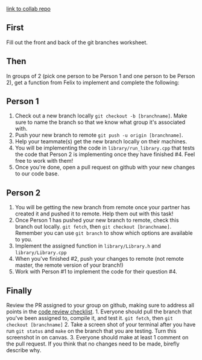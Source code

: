 [link to collab repo](https://github.com/muzny/csci3010-fall2019-collab)

First
-----
Fill out the front and back of the git branches worksheet.

Then
----
In groups of 2 (pick one person to be Person 1 and one person to be Person 2), get a function from Felix to implement and complete the following:

Person 1
--------
1. Check out a new branch locally `git checkout -b [branchname]`. Make sure to name the branch so that we know what group it's associated with.
2. Push your new branch to remote `git push -u origin [branchname]`.
3. Help your teammate(s) get the new branch locally on their machines.
4. You will be implementing the code in `library/run_library.cpp` that tests the code that Person 2 is implementing once they have finished #4. Feel free to work with them!
5. Once you're done, open a pull request on github with your new changes to our code base.

Person 2
--------
1. You will be getting the new branch from remote once your partner has created it and pushed it to remote. Help them out with this task!
2. Once Person 1 has pushed your new branch to remote, check this branch out locally. `git fetch`, then `git checkout [branchname]`. Remember you can use `git branch` to show which options are available to you.
3. Implement the assigned function in `library/Library.h` and `library/Library.cpp`
4. When you've finished #2, push your changes to remote (not remote master, the remote version of your branch!)
5. Work with Person #1 to implement the code for their question #4.


Finally
-------
Review the PR assigned to your group on github, making sure to address all points in the [code review checklist](code_review_checklist.md).
    1. Everyone should pull the branch that you've been assigned to, compile it, and test it. `git fetch`, then `git checkout [branchname]`
    2. Take a screen shot of your terminal after you have run `git status` and `make` on the branch that you are testing. Turn this screenshot in on canvas.
    3. Everyone should make at least 1 comment on the pull request. If you think that no changes need to be made, birefly describe why.
